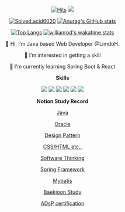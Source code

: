 <div align=center>
  
  
[![Hits](https://hits.seeyoufarm.com/api/count/incr/badge.svg?url=https%3A%2F%2Fgithub.com%2FLimdoH%2Fhit-counter&count_bg=%2379C83D&title_bg=%23555555&icon=&icon_color=%23E7E7E7&title=hits&edge_flat=false)](https://hits.seeyoufarm.com)
<a href="mailto:limdohyuk@gmail.com" target="">
  <img src="https://img.shields.io/badge/Gmail-F80000?style=flat-square&logo=Gmail&logoColor=white"/> 
</a>

[![Solved.acid6020](http://mazassumnida.wtf/api/generate_badge?boj=id6020)](https://solved.ac/id6020)
[![Anurag's GitHub stats](https://github-readme-stats.vercel.app/api?username=LimDoH&show_icon=true&theme=cobalt)](https://github.com/LimDoH)
  
  
[![Top Langs](https://github-readme-stats.vercel.app/api/top-langs/?username=LimDoH&layout=compact)](https://github.com/anuraghazra/github-readme-stats)
[![willianrod's wakatime stats](https://github-readme-stats.vercel.app/api/wakatime?username=LimDoH)](https://github.com/anuraghazra/github-readme-stats)


👋 Hi, I’m Java based Web Developer @LimdoH.

  👀 I’m interested in getting a skill

  🌱 I’m currently learning Spring Boot & React

<b>Skills</b>
  
<img src="https://img.shields.io/badge/Java-007396?style=flat-square&logo=Java&logoColor=white"/> <img src="https://img.shields.io/badge/JavaScript-F7DF1E?style=flat-square&logo=JavaScript&logoColor=white"/> <img src="https://img.shields.io/badge/Bootstrap-7952B3?style=flat-square&logo=Bootstrap&logoColor=white"/>
<img src="https://img.shields.io/badge/Spring-6DB33F?style=flat-square&logo=Spring&logoColor=white"/>  <img src="https://img.shields.io/badge/jQuery-0769AD?style=flat-square&logo=jQuery&logoColor=white"/>  <img src="https://img.shields.io/badge/Oracle-F80000?style=flat-square&logo=Oracle&logoColor=white"/> 

  
  <b>Notion Study Record</b>
  
  [Java](https://natural-guava-d2f.notion.site/33ce3ff3426c40bc831c0da8325cd5e6?v=b6ded311e0bf494580280303702867af)

  [Oracle](https://natural-guava-d2f.notion.site/a471180f397d46f08ed7a12d2ad4de26?v=f0b9c3b77738450d97dc762ebbf970a8)
  
  [Design Pattern](https://natural-guava-d2f.notion.site/f1a5ebc18a4341c3812c6b96a6ff970f?v=46597a9b042c41d1aad2dc399890233c)
  
  [CSS/HTML etc..](https://natural-guava-d2f.notion.site/c033160c99dc4bb9838712ad556ee0d9?v=94aa5d83b382464680c7e610a02584b9)
  
  [Software Thinking](https://natural-guava-d2f.notion.site/35ac962c628144deabce010a07448da0?v=946aa51bb6904b0580b6f39a71366e13)
  
  [Spring Framework](https://natural-guava-d2f.notion.site/d3c0adf4a7bb4249b73cbf13a09c602f?v=6e71ec039d514e5b8b7743771b73d589)
  
  [Mybatis](https://natural-guava-d2f.notion.site/e4ccee6eb27440a6a2a01f09beb60859?v=fe2f5f83fd7b4583966be1f04bdf91a4)
  
  [Baekjoon Study](https://natural-guava-d2f.notion.site/ee67f21accfc474b861cd6e0b83357bd?v=61ff4acb89234c879b10569008bab274)
  
  [ADsP certification](https://natural-guava-d2f.notion.site/ca8cfaad579140ada0a0355f20e81fe8?v=c61d65581ee54d4aa161b3d49b03f5e6)
  
</div>
